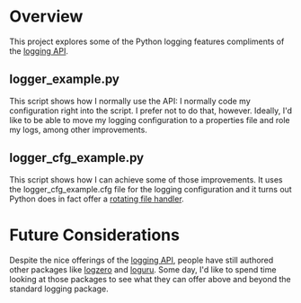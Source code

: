 # Overview
This project explores some of the Python logging features compliments of the [logging API](https://docs.python.org/3.6/library/logging.html).

## logger_example.py
This script shows how I normally use the API: I normally code my configuration right into the script.  I prefer not to do that, however.  Ideally, I'd like to be able to move my logging configuration to a properties file and role my logs, among other improvements.

## logger_cfg_example.py
This script shows how I can achieve some of those improvements.  It uses the logger_cfg_example.cfg file for the logging configuration and it turns out Python does in fact offer a [rotating file handler](https://docs.python.org/3/library/logging.handlers.html#logging.handlers.RotatingFileHandler).

# Future Considerations
Despite the nice offerings of the [logging API](https://docs.python.org/3.6/library/logging.html), people have still authored other packages like [logzero](https://logzero.readthedocs.io/en/latest/) and [loguru](https://github.com/Delgan/loguru).  Some day, I'd like to spend time looking at those packages to see what they can offer above and beyond the standard logging package.

